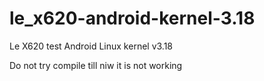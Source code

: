 # le_x620-android-kernel-3.18
Le X620 test Android Linux kernel v3.18

Do not try compile till niw it is not working
